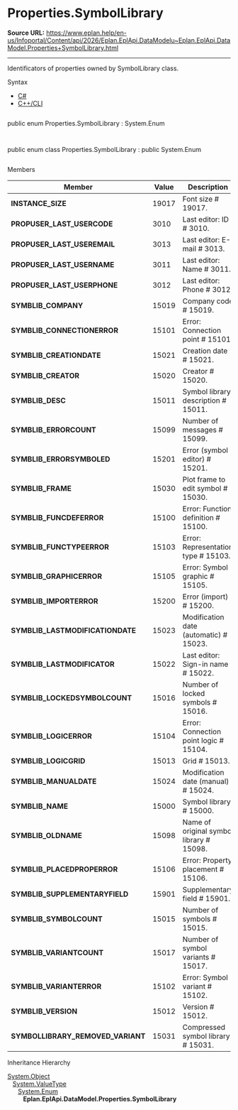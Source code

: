 # Properties.SymbolLibrary

**Source URL:** https://www.eplan.help/en-us/Infoportal/Content/api/2026/Eplan.EplApi.DataModelu~Eplan.EplApi.DataModel.Properties+SymbolLibrary.html

---

Identificators of properties owned by SymbolLibrary class.

Syntax

- [C#](#i-syntax-CS)
- [C++/CLI](#i-syntax-CPP2005)

```
```
public enum Properties.SymbolLibrary : System.Enum
```
```

```
```
public enum class Properties.SymbolLibrary : public System.Enum
```
```

Members

| Member | Value | Description |
| --- | --- | --- |
| **INSTANCE\_SIZE** | 19017 | Font size # 19017. |
| **PROPUSER\_LAST\_USERCODE** | 3010 | Last editor: ID # 3010. |
| **PROPUSER\_LAST\_USEREMAIL** | 3013 | Last editor: E-mail # 3013. |
| **PROPUSER\_LAST\_USERNAME** | 3011 | Last editor: Name # 3011. |
| **PROPUSER\_LAST\_USERPHONE** | 3012 | Last editor: Phone # 3012. |
| **SYMBLIB\_COMPANY** | 15019 | Company code # 15019. |
| **SYMBLIB\_CONNECTIONERROR** | 15101 | Error: Connection point # 15101. |
| **SYMBLIB\_CREATIONDATE** | 15021 | Creation date # 15021. |
| **SYMBLIB\_CREATOR** | 15020 | Creator # 15020. |
| **SYMBLIB\_DESC** | 15011 | Symbol library description # 15011. |
| **SYMBLIB\_ERRORCOUNT** | 15099 | Number of messages # 15099. |
| **SYMBLIB\_ERRORSYMBOLED** | 15201 | Error (symbol editor) # 15201. |
| **SYMBLIB\_FRAME** | 15030 | Plot frame to edit symbol # 15030. |
| **SYMBLIB\_FUNCDEFERROR** | 15100 | Error: Function definition # 15100. |
| **SYMBLIB\_FUNCTYPEERROR** | 15103 | Error: Representation type # 15103. |
| **SYMBLIB\_GRAPHICERROR** | 15105 | Error: Symbol graphic # 15105. |
| **SYMBLIB\_IMPORTERROR** | 15200 | Error (import) # 15200. |
| **SYMBLIB\_LASTMODIFICATIONDATE** | 15023 | Modification date (automatic) # 15023. |
| **SYMBLIB\_LASTMODIFICATOR** | 15022 | Last editor: Sign-in name # 15022. |
| **SYMBLIB\_LOCKEDSYMBOLCOUNT** | 15016 | Number of locked symbols # 15016. |
| **SYMBLIB\_LOGICERROR** | 15104 | Error: Connection point logic # 15104. |
| **SYMBLIB\_LOGICGRID** | 15013 | Grid # 15013. |
| **SYMBLIB\_MANUALDATE** | 15024 | Modification date (manual) # 15024. |
| **SYMBLIB\_NAME** | 15000 | Symbol library # 15000. |
| **SYMBLIB\_OLDNAME** | 15098 | Name of original symbol library # 15098. |
| **SYMBLIB\_PLACEDPROPERROR** | 15106 | Error: Property placement # 15106. |
| **SYMBLIB\_SUPPLEMENTARYFIELD** | 15901 | Supplementary field # 15901. |
| **SYMBLIB\_SYMBOLCOUNT** | 15015 | Number of symbols # 15015. |
| **SYMBLIB\_VARIANTCOUNT** | 15017 | Number of symbol variants # 15017. |
| **SYMBLIB\_VARIANTERROR** | 15102 | Error: Symbol variant # 15102. |
| **SYMBLIB\_VERSION** | 15012 | Version # 15012. |
| **SYMBOLLIBRARY\_REMOVED\_VARIANT** | 15031 | Compressed symbol library # 15031. |

Inheritance Hierarchy

[System.Object](#)  
   [System.ValueType](#)  
      [System.Enum](#)  
         **Eplan.EplApi.DataModel.Properties.SymbolLibrary**
